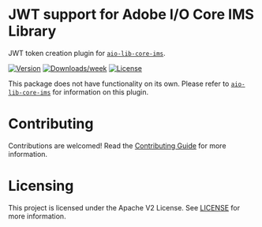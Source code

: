 # JWT support for Adobe I/O Core IMS Library

JWT token creation plugin for [`aio-lib-core-ims`](https://github.com/adobe/aio-lib-core-ims).

[![Version](https://img.shields.io/npm/v/@adobe/aio-lib-core-ims-jwt.svg)](https://npmjs.org/package/@adobe/aio-lib-core-ims-jwt)
[![Downloads/week](https://img.shields.io/npm/dw/@adobe/aio-lib-core-ims-jwt.svg)](https://npmjs.org/package/@adobe/aio-lib-core-ims-jwt)
[![License](https://img.shields.io/npm/l/@adobe/aio-lib-core-ims-jwt.svg)](https://github.com/adobe/aio-lib-core-ims-jwt/blob/master/package.json)

This package does not have functionality on its own.
Please refer to [`aio-lib-core-ims`](https://github.com/adobe/aio-lib-core-ims) for information on this plugin.


# Contributing
Contributions are welcomed! Read the [Contributing Guide](CONTRIBUTING.md) for more information.


# Licensing

This project is licensed under the Apache V2 License. See [LICENSE](LICENSE) for more information.